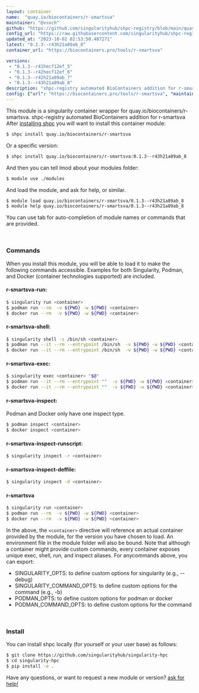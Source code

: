 ```yaml
---
layout: container
name:  "quay.io/biocontainers/r-smartsva"
maintainer: "@vsoch"
github: "https://github.com/singularityhub/shpc-registry/blob/main/quay.io/biocontainers/r-smartsva/container.yaml"
config_url: "https://raw.githubusercontent.com/singularityhub/shpc-registry/main/quay.io/biocontainers/r-smartsva/container.yaml"
updated_at: "2023-10-02 02:53:50.487271"
latest: "0.1.3--r43h21a89ab_8"
container_url: "https://biocontainers.pro/tools/r-smartsva"

versions:
 - "0.1.3--r41hecf12ef_5"
 - "0.1.3--r42hecf12ef_6"
 - "0.1.3--r42h21a89ab_7"
 - "0.1.3--r43h21a89ab_8"
description: "shpc-registry automated BioContainers addition for r-smartsva"
config: {"url": "https://biocontainers.pro/tools/r-smartsva", "maintainer": "@vsoch", "description": "shpc-registry automated BioContainers addition for r-smartsva", "latest": {"0.1.3--r43h21a89ab_8": "sha256:304d33b62238964f0b3a1d5959b740ab0bfb5c7f59859b1e18eecec42d898c07"}, "tags": {"0.1.3--r41hecf12ef_5": "sha256:59cb4b6796563f3cd2b4762d1dc85d1e347f2ab4fc27414388c28b36db9bac7a", "0.1.3--r42hecf12ef_6": "sha256:250d91d1b48d556aa05b5b4ba317df18442958b2f32bb86d54fbb94779ada590", "0.1.3--r42h21a89ab_7": "sha256:b98e4d9ec1aca212bea61a9e11cef4628f384d0e1ca32e1d287e33688409c287", "0.1.3--r43h21a89ab_8": "sha256:304d33b62238964f0b3a1d5959b740ab0bfb5c7f59859b1e18eecec42d898c07"}, "docker": "quay.io/biocontainers/r-smartsva"}
---
```


This module is a singularity container wrapper for quay.io/biocontainers/r-smartsva.
shpc-registry automated BioContainers addition for r-smartsva
After [installing shpc](#install) you will want to install this container module:


```bash
$ shpc install quay.io/biocontainers/r-smartsva
```

Or a specific version:

```bash
$ shpc install quay.io/biocontainers/r-smartsva:0.1.3--r43h21a89ab_8
```

And then you can tell lmod about your modules folder:

```bash
$ module use ./modules
```

And load the module, and ask for help, or similar.

```bash
$ module load quay.io/biocontainers/r-smartsva/0.1.3--r43h21a89ab_8
$ module help quay.io/biocontainers/r-smartsva/0.1.3--r43h21a89ab_8
```

You can use tab for auto-completion of module names or commands that are provided.

<br>

### Commands

When you install this module, you will be able to load it to make the following commands accessible.
Examples for both Singularity, Podman, and Docker (container technologies supported) are included.

#### r-smartsva-run:

```bash
$ singularity run <container>
$ podman run --rm  -v ${PWD} -w ${PWD} <container>
$ docker run --rm  -v ${PWD} -w ${PWD} <container>
```

#### r-smartsva-shell:

```bash
$ singularity shell -s /bin/sh <container>
$ podman run --it --rm --entrypoint /bin/sh  -v ${PWD} -w ${PWD} <container>
$ docker run --it --rm --entrypoint /bin/sh  -v ${PWD} -w ${PWD} <container>
```

#### r-smartsva-exec:

```bash
$ singularity exec <container> "$@"
$ podman run --it --rm --entrypoint ""  -v ${PWD} -w ${PWD} <container> "$@"
$ docker run --it --rm --entrypoint ""  -v ${PWD} -w ${PWD} <container> "$@"
```

#### r-smartsva-inspect:

Podman and Docker only have one inspect type.

```bash
$ podman inspect <container>
$ docker inspect <container>
```

#### r-smartsva-inspect-runscript:

```bash
$ singularity inspect -r <container>
```

#### r-smartsva-inspect-deffile:

```bash
$ singularity inspect -d <container>
```



#### r-smartsva

```bash
$ singularity run <container>
$ podman run --rm  -v ${PWD} -w ${PWD} <container>
$ docker run --rm  -v ${PWD} -w ${PWD} <container>
```


In the above, the `<container>` directive will reference an actual container provided
by the module, for the version you have chosen to load. An environment file in the
module folder will also be bound. Note that although a container
might provide custom commands, every container exposes unique exec, shell, run, and
inspect aliases. For anycommands above, you can export:

 - SINGULARITY_OPTS: to define custom options for singularity (e.g., --debug)
 - SINGULARITY_COMMAND_OPTS: to define custom options for the command (e.g., -b)
 - PODMAN_OPTS: to define custom options for podman or docker
 - PODMAN_COMMAND_OPTS: to define custom options for the command

<br>

### Install

You can install shpc locally (for yourself or your user base) as follows:

```bash
$ git clone https://github.com/singularityhub/singularity-hpc
$ cd singularity-hpc
$ pip install -e .
```

Have any questions, or want to request a new module or version? [ask for help!](https://github.com/singularityhub/singularity-hpc/issues)